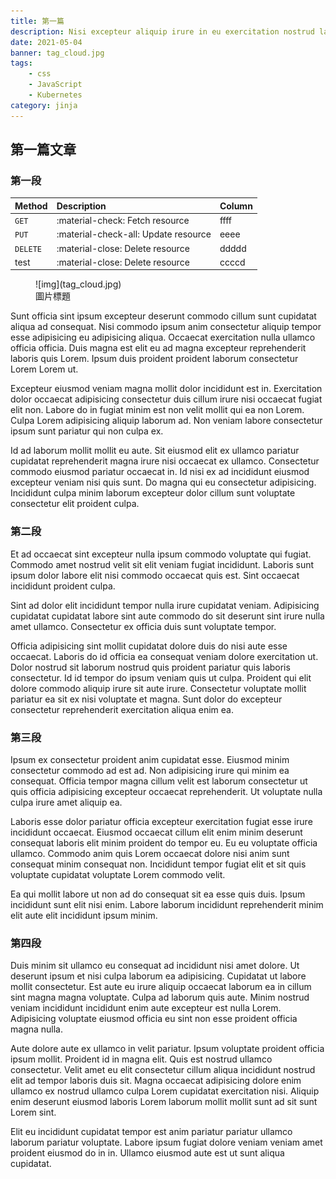 ```yaml
---
title: 第一篇
description: Nisi excepteur aliquip irure in eu exercitation nostrud labore duis laborum amet do.Culpa proident in voluptate sit sint ad aute nulla irure ut sunt dolore.Consectetur amet est est aute quis sint mollit qui nisi.
date: 2021-05-04
banner: tag_cloud.jpg
tags:
    - css
    - JavaScript
    - Kubernetes
category: jinja
---
```


## 第一篇文章

### 第一段

| Method   | Description                          | Column |
| :------- | :----------------------------------- | ------ |
| `GET`    | :material-check:     Fetch resource  | ffff   |
| `PUT`    | :material-check-all: Update resource | eeee   |
| `DELETE` | :material-close:     Delete resource | ddddd  |
| test     | :material-close:     Delete resource | ccccd  |

<figure markdown="span">
    ![img](tag_cloud.jpg)
    <figcaption>圖片標題</figcaption>
</figure>

Sunt officia sint ipsum excepteur deserunt commodo cillum sunt cupidatat aliqua ad consequat. Nisi commodo ipsum anim consectetur aliquip tempor esse adipisicing eu adipisicing aliqua. Occaecat exercitation nulla ullamco officia officia. Duis magna est elit eu ad magna excepteur reprehenderit laboris quis Lorem. Ipsum duis proident proident laborum consectetur Lorem Lorem ut.

Excepteur eiusmod veniam magna mollit dolor incididunt est in. Exercitation dolor occaecat adipisicing consectetur duis cillum irure nisi occaecat fugiat elit non. Labore do in fugiat minim est non velit mollit qui ea non Lorem. Culpa Lorem adipisicing aliquip laborum ad. Non veniam labore consectetur ipsum sunt pariatur qui non culpa ex.

Id ad laborum mollit mollit eu aute. Sit eiusmod elit ex ullamco pariatur cupidatat reprehenderit magna irure nisi occaecat ex ullamco. Consectetur commodo eiusmod pariatur occaecat in. Id nisi ex ad incididunt eiusmod excepteur veniam nisi quis sunt. Do magna qui eu consectetur adipisicing. Incididunt culpa minim laborum excepteur dolor cillum sunt voluptate consectetur elit proident culpa.

### 第二段

Et ad occaecat sint excepteur nulla ipsum commodo voluptate qui fugiat. Commodo amet nostrud velit sit elit veniam fugiat incididunt. Laboris sunt ipsum dolor labore elit nisi commodo occaecat quis est. Sint occaecat incididunt proident culpa.

Sint ad dolor elit incididunt tempor nulla irure cupidatat veniam. Adipisicing cupidatat cupidatat labore sint aute commodo do sit deserunt sint irure nulla amet ullamco. Consectetur ex officia duis sunt voluptate tempor.

Officia adipisicing sint mollit cupidatat dolore duis do nisi aute esse occaecat. Laboris do id officia ea consequat veniam dolore exercitation ut. Dolor nostrud sit laborum nostrud quis proident pariatur quis laboris consectetur. Id id tempor do ipsum veniam quis ut culpa. Proident qui elit dolore commodo aliquip irure sit aute irure. Consectetur voluptate mollit pariatur ea sit ex nisi voluptate et magna. Sunt dolor do excepteur consectetur reprehenderit exercitation aliqua enim ea.

### 第三段

Ipsum ex consectetur proident anim cupidatat esse. Eiusmod minim consectetur commodo ad est ad. Non adipisicing irure qui minim ea consequat. Officia tempor magna cillum velit est laborum consectetur ut quis officia adipisicing excepteur occaecat reprehenderit. Ut voluptate nulla culpa irure amet aliquip ea.

Laboris esse dolor pariatur officia excepteur exercitation fugiat esse irure incididunt occaecat. Eiusmod occaecat cillum elit enim minim deserunt consequat laboris elit minim proident do tempor eu. Eu eu voluptate officia ullamco. Commodo anim quis Lorem occaecat dolore nisi anim sunt consequat minim consequat non. Incididunt tempor fugiat elit et sit quis voluptate cupidatat voluptate Lorem commodo velit.

Ea qui mollit labore ut non ad do consequat sit ea esse quis duis. Ipsum incididunt sunt elit nisi enim. Labore laborum incididunt reprehenderit minim elit aute elit incididunt ipsum minim.

### 第四段

Duis minim sit ullamco eu consequat ad incididunt nisi amet dolore. Ut deserunt ipsum et nisi culpa laborum ea adipisicing. Cupidatat ut labore mollit consectetur. Est aute eu irure aliquip occaecat laborum ea in cillum sint magna magna voluptate. Culpa ad laborum quis aute. Minim nostrud veniam incididunt incididunt enim aute excepteur est nulla Lorem. Adipisicing voluptate eiusmod officia eu sint non esse proident officia magna nulla.

Aute dolore aute ex ullamco in velit pariatur. Ipsum voluptate proident officia ipsum mollit. Proident id in magna elit. Quis est nostrud ullamco consectetur. Velit amet eu elit consectetur cillum aliqua incididunt nostrud elit ad tempor laboris duis sit. Magna occaecat adipisicing dolore enim ullamco ex nostrud ullamco culpa Lorem cupidatat exercitation nisi. Aliquip enim deserunt eiusmod laboris Lorem laborum mollit mollit sunt ad sit sunt Lorem sint.

Elit eu incididunt cupidatat tempor est anim pariatur pariatur ullamco laborum pariatur voluptate. Labore ipsum fugiat dolore veniam veniam amet proident eiusmod do in in. Ullamco eiusmod aute est ut sunt aliqua cupidatat.
